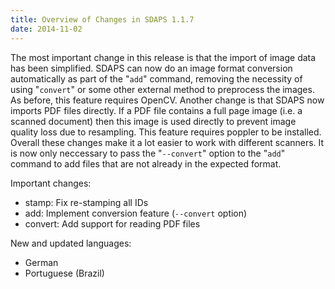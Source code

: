```yaml
---
title: Overview of Changes in SDAPS 1.1.7
date: 2014-11-02
---
```

The most important change in this release is that the import of image data has been simplified.
SDAPS can now do an image format conversion automatically as part of the "``add``" command, removing the necessity of using "``convert``" or some other external method to preprocess the images. As before, this feature requires OpenCV.
Another change is that SDAPS now imports PDF files directly. If a PDF file contains a full page image (i.e. a scanned document) then this image is used directly to prevent image quality loss due to resampling. This feature requires poppler to be installed.
Overall these changes make it a lot easier to work with different scanners. It is now only neccessary to pass the "``--convert``" option to the "``add``" command to add files that are not already in the expected format.
<!--more-->

Important changes:

- stamp: Fix re-stamping all IDs
- add: Implement conversion feature (``--convert`` option)
- convert: Add support for reading PDF files

New and updated languages:

- German
- Portuguese (Brazil)
